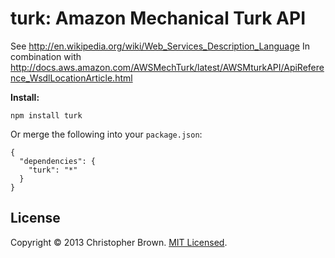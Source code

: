 # turk: Amazon Mechanical Turk API

See http://en.wikipedia.org/wiki/Web_Services_Description_Language
In combination with http://docs.aws.amazon.com/AWSMechTurk/latest/AWSMturkAPI/ApiReference_WsdlLocationArticle.html


**Install:**

    npm install turk

Or merge the following into your `package.json`:

    {
      "dependencies": {
        "turk": "*"
      }
    }

## License

Copyright © 2013 Christopher Brown. [MIT Licensed](LICENSE).
